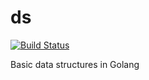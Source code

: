# ds
[![Build Status](https://travis-ci.org/Vorian-Atreides/ds.svg?branch=master)](https://travis-ci.org/Vorian-Atreides/ds)
<!--[![GoDoc](https://github.com/Vorian-Atreides/ds?status.svg)](https://github.com/Vorian-Atreides/ds)-->

Basic data structures in Golang
